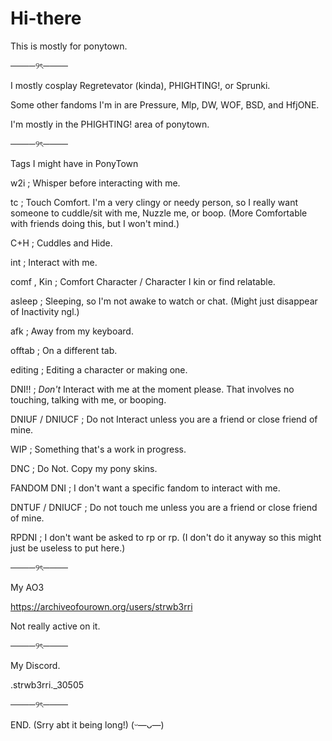 # Hi-there
This is mostly for ponytown.

────୨ৎ────

I mostly cosplay Regretevator (kinda), PHIGHTING!, or Sprunki.

Some other fandoms I'm in are Pressure, Mlp, DW, WOF, BSD, and HfjONE.

I'm mostly in the PHIGHTING! area of ponytown.

────୨ৎ────

Tags I might have in PonyTown 

w2i ; Whisper before interacting with me.

tc ; Touch Comfort. I'm a very clingy or needy person, so I really want someone to cuddle/sit with me, Nuzzle me, or boop. (More Comfortable with friends doing this, but I won't mind.)

C+H ; Cuddles and Hide.

int ; Interact with me.

comf , Kin ; Comfort Character / Character I kin or find relatable. 

asleep ; Sleeping, so I'm not awake to watch or chat. (Might just disappear of Inactivity ngl.)

afk ; Away from my keyboard.

offtab ; On a different tab.

editing ; Editing a character or making one.

DNI!! ; *Don't* Interact with me at the moment please. That involves no touching, talking with me, or booping.

DNIUF / DNIUCF ; Do not Interact unless you are a friend or close friend of mine.

WIP ; Something that's a work in progress.

DNC ; Do Not. Copy my pony skins.

FANDOM DNI ; I don't want a specific fandom to interact with me.

DNTUF / DNIUCF ; Do not touch me unless you are a friend or close friend of mine.

RPDNI ; I don't want be asked to rp or rp. (I don't do it anyway so this might just be useless to put here.)


────୨ৎ────

My AO3

https://archiveofourown.org/users/strwb3rri

Not really active on it.

────୨ৎ────

My Discord.

.strwb3rri._30505

────୨ৎ────

END. (Srry abt it being long!) (ᵕ—ᴗ—)
